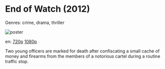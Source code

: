 # End of Watch (2012)

Genres: crime, drama, thriller

![poster](http://image.tmdb.org/t/p/w500/suqikqv0DjOsW8e0hst4YWDTmAX.jpg)

en:
  [720p](magnet:?xt=urn:btih:252623C10981A4486E9319DB8E9F9FF3D67FE722&tr=udp://glotorrents.pw:6969/announce&tr=udp://tracker.opentrackr.org:1337/announce&tr=udp://torrent.gresille.org:80/announce&tr=udp://tracker.openbittorrent.com:80&tr=udp://tracker.coppersurfer.tk:6969&tr=udp://tracker.leechers-paradise.org:6969&tr=udp://p4p.arenabg.ch:1337&tr=udp://tracker.internetwarriors.net:1337)
  [1080p](magnet:?xt=urn:btih:253D66A984B05B20AD45E675F22DBACB0E323C05&tr=udp://glotorrents.pw:6969/announce&tr=udp://tracker.opentrackr.org:1337/announce&tr=udp://torrent.gresille.org:80/announce&tr=udp://tracker.openbittorrent.com:80&tr=udp://tracker.coppersurfer.tk:6969&tr=udp://tracker.leechers-paradise.org:6969&tr=udp://p4p.arenabg.ch:1337&tr=udp://tracker.internetwarriors.net:1337)
  


Two young officers are marked for death after confiscating a small cache of money and firearms from the members of a notorious cartel during a routine traffic stop.